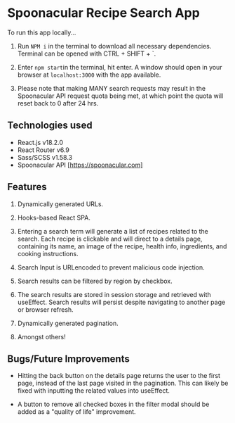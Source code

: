 # Spoonacular Recipe Search App

To run this app locally...

1. Run `NPM i` in the terminal to download all necessary dependencies. Terminal can be opened with CTRL + SHIFT + `.

2. Enter `npm start`in the terminal, hit enter. A window should open in your browser at `localhost:3000` with the app available.

3. Please note that making MANY search requests may result in the Spoonacular API request quota being met, at which point the quota will reset back to 0 after 24 hrs.

## Technologies used

- React.js v18.2.0
- React Router v6.9
- Sass/SCSS v1.58.3
- Spoonacular API [https://spoonacular.com]

## Features

1. Dynamically generated URLs.

2. Hooks-based React SPA.

3. Entering a search term will generate a list of recipes related to the search. Each recipe is clickable and will direct to a details page, containing its name, an image of the recipe, health info, ingredients, and cooking instructions.

4. Search Input is URLencoded to prevent malicious code injection.

5. Search results can be filtered by region by checkbox.

6. The search results are stored in session storage and retrieved with useEffect. Search results will persist despite navigating to another page or browser refresh.

7. Dynamically generated pagination.

8. Amongst others!

## Bugs/Future Improvements

- Hitting the back button on the details page returns the user to the first page, instead of the last page visited in the pagination. This can likely be fixed with inputting the related values into useEffect.

- A button to remove all checked boxes in the filter modal should be added as a "quality of life" improvement.
